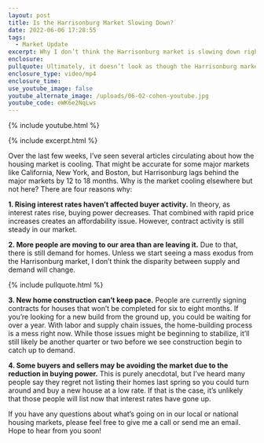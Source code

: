 ```yaml
---
layout: post
title: Is the Harrisonburg Market Slowing Down?
date: 2022-06-06 17:28:55
tags:
  - Market Update
excerpt: Why I don’t think the Harrisonburg market is slowing down right now.
enclosure:
pullquote: Ultimately, it doesn’t look as though the Harrisonburg market is slowing.
enclosure_type: video/mp4
enclosure_time:
use_youtube_image: false
youtube_alternate_image: /uploads/06-02-cohen-youtube.jpg
youtube_code: eWK6e2NqLws
---
```

{% include youtube.html %}

{% include excerpt.html %}

Over the last few weeks, I’ve seen several articles circulating about how the housing market is cooling. That might be accurate for some major markets like California, New York, and Boston, but Harrisonburg lags behind the major markets by 12 to 18 months. Why is the market cooling elsewhere but not here? There are four reasons why:

**1\. Rising interest rates haven’t affected buyer activity.** In theory, as interest rates rise, buying power decreases. That combined with rapid price increases creates an affordability issue. However, contract activity is still steady in our market.

**2\. More people are moving to our area than are leaving it.**&nbsp;Due to that, there is still demand for homes. Unless we start seeing a mass exodus from the Harrisonburg market, I don’t think the disparity between supply and demand will change.

{% include pullquote.html %}

**3\. New home construction can’t keep pace.** People are currently signing contracts for houses that won’t be completed for six to eight months. If you’re looking for a new build from the ground up, you could be waiting for over a year. With labor and supply chain issues, the home-building process is a mess right now. While those issues might be beginning to stabilize, it’ll still likely be another quarter or two before we see construction begin to catch up to demand.

**4\. Some buyers and sellers may be avoiding the market due to the reduction in buying power.** This is purely anecdotal, but I’ve heard many people say they regret not listing their homes last spring so you could turn around and buy a new house at a low rate. If that is the case, it’s unlikely that those people will list now that interest rates have gone up.

If you have any questions about what’s going on in our local or national housing markets, please feel free to give me a call or send me an email. Hope to hear from you soon\!
